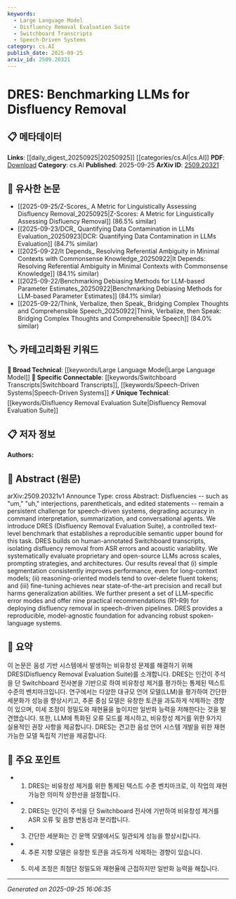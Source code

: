 ```yaml
---
keywords:
  - Large Language Model
  - Disfluency Removal Evaluation Suite
  - Switchboard Transcripts
  - Speech-Driven Systems
category: cs.AI
publish_date: 2025-09-25
arxiv_id: 2509.20321
---
```


<!-- KEYWORD_LINKING_METADATA:
{
  "processed_timestamp": "2025-09-25T16:06:35.392482",
  "vocabulary_version": "1.0",
  "selected_keywords": [
    "Large Language Model",
    "Disfluency Removal Evaluation Suite",
    "Switchboard Transcripts",
    "Speech-Driven Systems"
  ],
  "rejected_keywords": [],
  "similarity_scores": {
    "Large Language Model": 0.85,
    "Disfluency Removal Evaluation Suite": 0.8,
    "Switchboard Transcripts": 0.77,
    "Speech-Driven Systems": 0.79
  },
  "extraction_method": "AI_prompt_based",
  "budget_applied": true,
  "candidates_json": {
    "candidates": [
      {
        "surface": "Large Language Models",
        "canonical": "Large Language Model",
        "aliases": [
          "LLM",
          "Language Model"
        ],
        "category": "broad_technical",
        "rationale": "Large Language Models are central to the study and provide a basis for connecting various disfluency removal strategies.",
        "novelty_score": 0.45,
        "connectivity_score": 0.88,
        "specificity_score": 0.7,
        "link_intent_score": 0.85
      },
      {
        "surface": "Disfluency Removal Evaluation Suite",
        "canonical": "Disfluency Removal Evaluation Suite",
        "aliases": [
          "DRES"
        ],
        "category": "unique_technical",
        "rationale": "DRES is a novel benchmark specifically designed for evaluating disfluency removal, making it a unique technical contribution.",
        "novelty_score": 0.75,
        "connectivity_score": 0.6,
        "specificity_score": 0.85,
        "link_intent_score": 0.8
      },
      {
        "surface": "Switchboard transcripts",
        "canonical": "Switchboard Transcripts",
        "aliases": [
          "Switchboard"
        ],
        "category": "specific_connectable",
        "rationale": "Switchboard transcripts are a well-known dataset in speech processing, providing a foundation for linking related research.",
        "novelty_score": 0.5,
        "connectivity_score": 0.78,
        "specificity_score": 0.72,
        "link_intent_score": 0.77
      },
      {
        "surface": "speech-driven systems",
        "canonical": "Speech-Driven Systems",
        "aliases": [
          "Speech Systems"
        ],
        "category": "specific_connectable",
        "rationale": "Speech-driven systems are a key application area for disfluency removal, facilitating connections to related technologies.",
        "novelty_score": 0.55,
        "connectivity_score": 0.82,
        "specificity_score": 0.68,
        "link_intent_score": 0.79
      }
    ],
    "ban_list_suggestions": [
      "disfluency",
      "removal",
      "evaluation",
      "suite",
      "benchmark"
    ]
  },
  "decisions": [
    {
      "candidate_surface": "Large Language Models",
      "resolved_canonical": "Large Language Model",
      "decision": "linked",
      "scores": {
        "novelty": 0.45,
        "connectivity": 0.88,
        "specificity": 0.7,
        "link_intent": 0.85
      }
    },
    {
      "candidate_surface": "Disfluency Removal Evaluation Suite",
      "resolved_canonical": "Disfluency Removal Evaluation Suite",
      "decision": "linked",
      "scores": {
        "novelty": 0.75,
        "connectivity": 0.6,
        "specificity": 0.85,
        "link_intent": 0.8
      }
    },
    {
      "candidate_surface": "Switchboard transcripts",
      "resolved_canonical": "Switchboard Transcripts",
      "decision": "linked",
      "scores": {
        "novelty": 0.5,
        "connectivity": 0.78,
        "specificity": 0.72,
        "link_intent": 0.77
      }
    },
    {
      "candidate_surface": "speech-driven systems",
      "resolved_canonical": "Speech-Driven Systems",
      "decision": "linked",
      "scores": {
        "novelty": 0.55,
        "connectivity": 0.82,
        "specificity": 0.68,
        "link_intent": 0.79
      }
    }
  ]
}
-->

# DRES: Benchmarking LLMs for Disfluency Removal

## 📋 메타데이터

**Links**: [[daily_digest_20250925|20250925]] [[categories/cs.AI|cs.AI]]
**PDF**: [Download](https://arxiv.org/pdf/2509.20321.pdf)
**Category**: cs.AI
**Published**: 2025-09-25
**ArXiv ID**: [2509.20321](https://arxiv.org/abs/2509.20321)

## 🔗 유사한 논문
- [[2025-09-25/Z-Scores_ A Metric for Linguistically Assessing Disfluency Removal_20250925|Z-Scores: A Metric for Linguistically Assessing Disfluency Removal]] (86.5% similar)
- [[2025-09-23/DCR_ Quantifying Data Contamination in LLMs Evaluation_20250923|DCR: Quantifying Data Contamination in LLMs Evaluation]] (84.7% similar)
- [[2025-09-22/It Depends_ Resolving Referential Ambiguity in Minimal Contexts with Commonsense Knowledge_20250922|It Depends: Resolving Referential Ambiguity in Minimal Contexts with Commonsense Knowledge]] (84.1% similar)
- [[2025-09-22/Benchmarking Debiasing Methods for LLM-based Parameter Estimates_20250922|Benchmarking Debiasing Methods for LLM-based Parameter Estimates]] (84.1% similar)
- [[2025-09-22/Think, Verbalize, then Speak_ Bridging Complex Thoughts and Comprehensible Speech_20250922|Think, Verbalize, then Speak: Bridging Complex Thoughts and Comprehensible Speech]] (84.0% similar)

## 🏷️ 카테고리화된 키워드
**🧠 Broad Technical**: [[keywords/Large Language Model|Large Language Model]]
**🔗 Specific Connectable**: [[keywords/Switchboard Transcripts|Switchboard Transcripts]], [[keywords/Speech-Driven Systems|Speech-Driven Systems]]
**⚡ Unique Technical**: [[keywords/Disfluency Removal Evaluation Suite|Disfluency Removal Evaluation Suite]]

## 📋 저자 정보

**Authors:** 

## 📄 Abstract (원문)

arXiv:2509.20321v1 Announce Type: cross 
Abstract: Disfluencies -- such as "um," "uh," interjections, parentheticals, and edited statements -- remain a persistent challenge for speech-driven systems, degrading accuracy in command interpretation, summarization, and conversational agents. We introduce DRES (Disfluency Removal Evaluation Suite), a controlled text-level benchmark that establishes a reproducible semantic upper bound for this task. DRES builds on human-annotated Switchboard transcripts, isolating disfluency removal from ASR errors and acoustic variability. We systematically evaluate proprietary and open-source LLMs across scales, prompting strategies, and architectures. Our results reveal that (i) simple segmentation consistently improves performance, even for long-context models; (ii) reasoning-oriented models tend to over-delete fluent tokens; and (iii) fine-tuning achieves near state-of-the-art precision and recall but harms generalization abilities. We further present a set of LLM-specific error modes and offer nine practical recommendations (R1-R9) for deploying disfluency removal in speech-driven pipelines. DRES provides a reproducible, model-agnostic foundation for advancing robust spoken-language systems.

## 📝 요약

이 논문은 음성 기반 시스템에서 발생하는 비유창성 문제를 해결하기 위해 DRES(Disfluency Removal Evaluation Suite)를 소개합니다. DRES는 인간이 주석을 단 Switchboard 전사본을 기반으로 하여 비유창성 제거를 평가하는 통제된 텍스트 수준의 벤치마크입니다. 연구에서는 다양한 대규모 언어 모델(LLM)을 평가하여 간단한 세분화가 성능을 향상시키고, 추론 중심 모델은 유창한 토큰을 과도하게 삭제하는 경향이 있으며, 미세 조정이 정밀도와 재현율을 높이지만 일반화 능력을 저해한다는 것을 발견했습니다. 또한, LLM에 특화된 오류 모드를 제시하고, 비유창성 제거를 위한 9가지 실용적인 권장 사항을 제공합니다. DRES는 견고한 음성 언어 시스템 개발을 위한 재현 가능한 모델 독립적 기반을 제공합니다.

## 🎯 주요 포인트

- 1. DRES는 비유창성 제거를 위한 통제된 텍스트 수준 벤치마크로, 이 작업의 재현 가능한 의미적 상한선을 설정합니다.
- 2. DRES는 인간이 주석을 단 Switchboard 전사에 기반하여 비유창성 제거를 ASR 오류 및 음향 변동성과 분리합니다.
- 3. 간단한 세분화는 긴 문맥 모델에서도 일관되게 성능을 향상시킵니다.
- 4. 추론 지향 모델은 유창한 토큰을 과도하게 삭제하는 경향이 있습니다.
- 5. 미세 조정은 최첨단 정밀도와 재현율에 근접하지만 일반화 능력을 해칩니다.


---

*Generated on 2025-09-25 16:06:35*